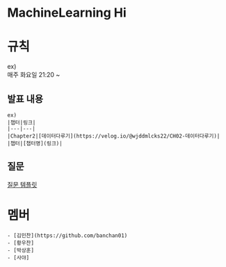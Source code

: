 
# MachineLearning Hi

# 규칙
ex) <br>
매주 화요일 21:20 ~

## 발표 내용
```
ex)
|챕터|링크|
|---|---|
|Chapter2|[데이터다루기](https://velog.io/@wjddmlcks22/CH02-데이터다루기)|
|챕터|[챕터명](링크)|
```
## 질문
[질문 템플릿](./question/README.md)

# 멤버
```
- [김민찬](https://github.com/banchan01)
- [황우찬]
- [박상훈]
- [사야]
```
